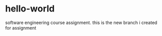 # hello-world
software engineering course assignment.
this is the new branch i created for assignment
